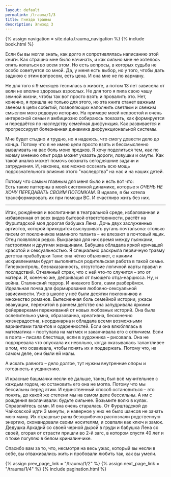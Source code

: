 ```yaml
---
layout: default
permalink: /trauma/1/3
title: Гнездо травмы
description: Эпизод 3
---
```

{% assign navigation  = site.data.trauma_navigation %}
{% include book.html %}

Если бы вы могли знать, как долго я сопротивлялась написанию этой книги. Как страшно мне было начинать, и как сильно мне не хотелось опять копаться во всем этом. Но есть вопросы, в которых судьба не особо советуется со мной. Да, у меня есть выбор, но у того, чтобы дать заднюю с этим вопросом, есть цена. И она мне не по карману.

Не для того я 9 месяцев теснилась в животе, а потом 13 лет зависела от воли не вполне здоровых взрослых. Не для того я пила свою чашу земной жизни, чтобы так вот просто взять и провалить это. Нет, конечно, я пришла не только для этого, но эта книга станет важным звеном в цепи событий, позволяющих наполнить светлым и свежим смыслом мою родовую историю. На примере моей непростой и очень интересной семьи я амбициозно собираюсь показать, как формируется и передаётся по наследству семейная дисфункция. Как развивается и прогрессирует болезненная динамика дисфункциональной системы.

Мне будет стыдно и трудно, но я надеюсь, что смогу довести дело до конца. Потому что я не имею цели просто взять и бессмысленно вываливать на вас боль моих предков. Я хочу поделиться тем, как по моему мнению опыт рода может указать дороги, ловушки и омуты. Как такой анализ может помочь осознать сегодняшние задачи и затруднения. И, наконец, как можно осознать всю мощь подсознательного влияния этого "наследства" на нас и на наших детей.

Потому что самым главным для меня было и есть вот что:   
Есть такие паттерны в моей системной динамике, которые я *ОЧЕНЬ НЕ ХОЧУ ПЕРЕДАВАТЬ СВОИМ ПОТОМКАМ*.
В идеале, я бы хотела трансформировать их при помощи ВС. И счастливо жить без них.

***

Итак, рождённая и воспитанная в театральной среде, избалованная и избавленная от всех видов бытовой ответственности, растёт на Фурштадской моя дорогая бабушка Лена. Дочь двух заслуженных артистов, которой приходится выслушивать ругань почтальона: столько писем от поклонников маминого таланта – не влезают в почтовый ящик. Отец появлялся редко. Выкраивая для них время между пьянками, гастролями и другими женщинами. Бабушка обладала яркой кричащей красотой и сексуальностью. Я специально раскрыла первичную травму детства прабабушки Тани: она чётко объясняет, с какими искривлениями будет выполняться родительская работа в такой семье. Гиперконтроль, безнаказанность, отсутствие логичной карты правил и последствий. Отчаянный страх, что с ней что-то случится – это от матери. И, конечно же, депривация от пьющего отца-нарцисса. Ну, и война. Сталинский террор. И никакого Бога, сами разберёмся. Идеальная почва для формирования любовно-сексуальной зависимости. Уже в школе у неё были десятки поклонников и множество романов. Вытесненная боль семейной истории, ужасы эвакуации, пережитой в раннем детстве она запудривала яркими фейерверками переживаний от новых любовных историй. Она была ослепительно умна, образованна, креативна, бесконечно жизнерадостна, неординарна и обладала всеми возможными вариантами талантов и одаренностей. Если она влюблялась в математика – поступала на матмех и заканчивала его с отличием. Если в поэта – писала блестяще, если в художника – рисовала. Она не подозревала что опускала их невольно, когда оказывалась талантливее в том, что осваивала, чтобы понять их и поддержать. Потому что, на самом деле, они были ей малы.

А искать равного – дело долгое, тут нужны внутренние опоры и готовность к уединению.

И красные башмачки несли её дальше, танец был всё мучительнее с каждым годом, но остановить его она не могла. Потому что мы бессильны перед этим. И единственный способ остановиться – это понять, до какой же степени мы на самом деле бессильны. А им с рождения вколачивали: будьте сильнее. Возьмите волю в кулак. Справляйтесь сами. И она очень старалась. От Фурштадской до Чайковской идти 3 минуты, и наверное у них не было шансов не зачать мою маму. Их страшные раны безошибочно распознали родственную энергию, скомандовали своим носителям, и совпали как ключ и замок. Дедушка Аркадий со своей черной дырой в груди и бабушка Лена со своей, сгорая от страсти пришли во 2-й загс, в котором спустя 40 лет и я тоже погуляю в белом криналинчике.

Спасибо вам за то, что, несмотря на весь ужас, который вы несли в себе, вы отваживались жить и пробовали любить так, как вы умели.

{% assign prev_page_link = "/trauma/1/2" %}
{% assign next_page_link = "/trauma/1/4" %}
{% include pagination.html %}